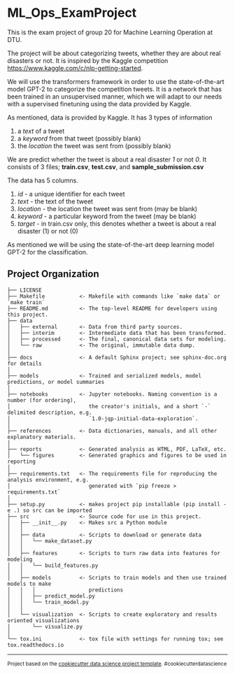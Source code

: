 ML_Ops_ExamProject
==============================

This is the exam project of group 20 for Machine Learning Operation at DTU.

The project will be about categorizing tweets, whether they are about real disasters or not.
It is inspired by the Kaggle competition https://www.kaggle.com/c/nlp-getting-started.

We will use the transformers framework in order to use the state-of-the-art model GPT-2 to categorize
the competition tweets. It is a network that has been trained in an unsupervised manner,
which we will adapt to our needs with a supervised finetuning using the data provided by Kaggle.

As mentioned, data is provided by Kaggle. It has 3 types of information

1) a *text* of a tweet
2) a *keyword* from that tweet (possibly blank)
3) the *location* the tweet was sent from (possibly blank)

We are predict whether the tweet is about a real disaster *1* or not *0*.
It consists of 3 files; **train.csv**, **test.csv**, and **sample_submission.csv**

The data has 5 columns.
1) *id* - a unique identifier for each tweet
2) *text* - the text of the tweet
3) *location* - the location the tweet was sent from (may be blank)
4) *keyword* - a particular keyword from the tweet (may be blank)
5) *target* - in train.csv only, this denotes whether a tweet is about a real disaster (1) or not (0)

As mentioned we will be using the state-of-the-art deep learning model GPT-2 for the classification.

Project Organization
------------

    ├── LICENSE
    ├── Makefile           <- Makefile with commands like `make data` or `make train`
    ├── README.md          <- The top-level README for developers using this project.
    ├── data
    │   ├── external       <- Data from third party sources.
    │   ├── interim        <- Intermediate data that has been transformed.
    │   ├── processed      <- The final, canonical data sets for modeling.
    │   └── raw            <- The original, immutable data dump.
    │
    ├── docs               <- A default Sphinx project; see sphinx-doc.org for details
    │
    ├── models             <- Trained and serialized models, model predictions, or model summaries
    │
    ├── notebooks          <- Jupyter notebooks. Naming convention is a number (for ordering),
    │                         the creator's initials, and a short `-` delimited description, e.g.
    │                         `1.0-jqp-initial-data-exploration`.
    │
    ├── references         <- Data dictionaries, manuals, and all other explanatory materials.
    │
    ├── reports            <- Generated analysis as HTML, PDF, LaTeX, etc.
    │   └── figures        <- Generated graphics and figures to be used in reporting
    │
    ├── requirements.txt   <- The requirements file for reproducing the analysis environment, e.g.
    │                         generated with `pip freeze > requirements.txt`
    │
    ├── setup.py           <- makes project pip installable (pip install -e .) so src can be imported
    ├── src                <- Source code for use in this project.
    │   ├── __init__.py    <- Makes src a Python module
    │   │
    │   ├── data           <- Scripts to download or generate data
    │   │   └── make_dataset.py
    │   │
    │   ├── features       <- Scripts to turn raw data into features for modeling
    │   │   └── build_features.py
    │   │
    │   ├── models         <- Scripts to train models and then use trained models to make
    │   │   │                 predictions
    │   │   ├── predict_model.py
    │   │   └── train_model.py
    │   │
    │   └── visualization  <- Scripts to create exploratory and results oriented visualizations
    │       └── visualize.py
    │
    └── tox.ini            <- tox file with settings for running tox; see tox.readthedocs.io


--------

<p><small>Project based on the <a target="_blank" href="https://drivendata.github.io/cookiecutter-data-science/">cookiecutter data science project template</a>. #cookiecutterdatascience</small></p>
